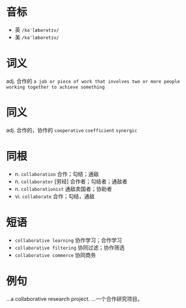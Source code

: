 # 音标

- 英 `/kəˈlæbərətɪv/`
- 美 `/kə'læbəretɪv/`

# 词义

adj. 合作的
`a job or piece of work that involves two or more people working together to achieve something`

# 同义

adj. 合作的，协作的
`cooperative` `coefficient` `synergic`

# 同根

- n. `collaboration` 合作；勾结；通敌
- n. `collaborator` [劳经] 合作者；勾结者；通敌者
- n. `collaborationist` 通敌卖国者；协助者
- vi. `collaborate` 合作；勾结，通敌

# 短语

- `collaborative learning` 协作学习；合作学习
- `collaborative filtering` 协同过滤；协作筛选
- `collaborative commerce` 协同商务

# 例句

...a collaborative research project.
…一个合作研究项目。


